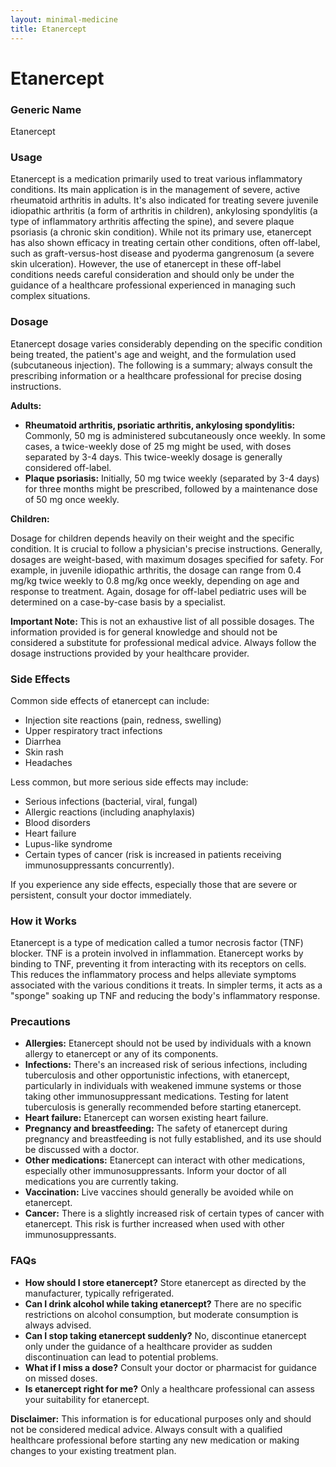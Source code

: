 ```yaml
---
layout: minimal-medicine
title: Etanercept
---
```


# Etanercept
### Generic Name
Etanercept

### Usage

Etanercept is a medication primarily used to treat various inflammatory conditions.  Its main application is in the management of severe, active rheumatoid arthritis in adults. It's also indicated for treating severe juvenile idiopathic arthritis (a form of arthritis in children), ankylosing spondylitis (a type of inflammatory arthritis affecting the spine), and severe plaque psoriasis (a chronic skin condition).  While not its primary use, etanercept has also shown efficacy in treating certain other conditions, often off-label, such as  graft-versus-host disease and pyoderma gangrenosum (a severe skin ulceration).  However, the use of etanercept in these off-label conditions needs careful consideration and should only be under the guidance of a healthcare professional experienced in managing such complex situations.


### Dosage

Etanercept dosage varies considerably depending on the specific condition being treated, the patient's age and weight, and the formulation used (subcutaneous injection).  The following is a summary; always consult the prescribing information or a healthcare professional for precise dosing instructions.

**Adults:**

* **Rheumatoid arthritis, psoriatic arthritis, ankylosing spondylitis:**  Commonly, 50 mg is administered subcutaneously once weekly.  In some cases, a twice-weekly dose of 25 mg might be used, with doses separated by 3-4 days.  This twice-weekly dosage is generally considered off-label.
* **Plaque psoriasis:**  Initially, 50 mg twice weekly (separated by 3-4 days) for three months might be prescribed, followed by a maintenance dose of 50 mg once weekly.

**Children:**

Dosage for children depends heavily on their weight and the specific condition. It is crucial to follow a physician's precise instructions.  Generally, dosages are weight-based, with maximum dosages specified for safety. For example, in juvenile idiopathic arthritis, the dosage can range from 0.4 mg/kg twice weekly to 0.8 mg/kg once weekly, depending on age and response to treatment.  Again,  dosage for off-label pediatric uses will be determined on a case-by-case basis by a specialist.

**Important Note:**  This is not an exhaustive list of all possible dosages.  The information provided is for general knowledge and should not be considered a substitute for professional medical advice. Always follow the dosage instructions provided by your healthcare provider.



### Side Effects

Common side effects of etanercept can include:

* Injection site reactions (pain, redness, swelling)
* Upper respiratory tract infections
* Diarrhea
* Skin rash
* Headaches

Less common, but more serious side effects may include:

* Serious infections (bacterial, viral, fungal)
* Allergic reactions (including anaphylaxis)
* Blood disorders
* Heart failure
* Lupus-like syndrome
* Certain types of cancer (risk is increased in patients receiving immunosuppressants concurrently).


If you experience any side effects, especially those that are severe or persistent, consult your doctor immediately.


### How it Works

Etanercept is a type of medication called a tumor necrosis factor (TNF) blocker.  TNF is a protein involved in inflammation.  Etanercept works by binding to TNF, preventing it from interacting with its receptors on cells.  This reduces the inflammatory process and helps alleviate symptoms associated with the various conditions it treats. In simpler terms, it acts as a "sponge" soaking up TNF and reducing the body's inflammatory response.


### Precautions

* **Allergies:** Etanercept should not be used by individuals with a known allergy to etanercept or any of its components.
* **Infections:**  There's an increased risk of serious infections, including tuberculosis and other opportunistic infections, with etanercept, particularly in individuals with weakened immune systems or those taking other immunosuppressant medications.  Testing for latent tuberculosis is generally recommended before starting etanercept.
* **Heart failure:**  Etanercept can worsen existing heart failure.
* **Pregnancy and breastfeeding:**  The safety of etanercept during pregnancy and breastfeeding is not fully established, and its use should be discussed with a doctor.
* **Other medications:**  Etanercept can interact with other medications, especially other immunosuppressants.  Inform your doctor of all medications you are currently taking.
* **Vaccination:**  Live vaccines should generally be avoided while on etanercept.
* **Cancer:** There is a slightly increased risk of certain types of cancer with etanercept. This risk is further increased when used with other immunosuppressants.

### FAQs

* **How should I store etanercept?** Store etanercept as directed by the manufacturer, typically refrigerated.
* **Can I drink alcohol while taking etanercept?** There are no specific restrictions on alcohol consumption, but moderate consumption is always advised.
* **Can I stop taking etanercept suddenly?**  No, discontinue etanercept only under the guidance of a healthcare provider as sudden discontinuation can lead to potential problems.
* **What if I miss a dose?** Consult your doctor or pharmacist for guidance on missed doses.
* **Is etanercept right for me?** Only a healthcare professional can assess your suitability for etanercept.


**Disclaimer:** This information is for educational purposes only and should not be considered medical advice. Always consult with a qualified healthcare professional before starting any new medication or making changes to your existing treatment plan.
